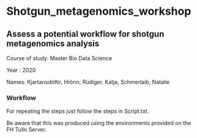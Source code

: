 # Shotgun_metagenomics_workshop

## Assess a potential workflow for shotgun metagenomics analysis
Course of study:	Master Bio Data Science

Year	:		2020

Names:		Kjartansdóttir, Hrönn; Rüdiger, Katja, Schmerlaib, Natalie


### Workflow
For repeating the steps just follow the steps in Script.txt.

Be aware that this was produced using the environments provided on the FH Tulln Server.
